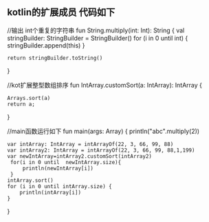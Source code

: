 
## kotlin的扩展成员 代码如下

//输出 int个重复的字符串
fun String.multiply(int: Int): String {
    val stringBuilder: StringBuilder = StringBuilder()
    for (i in 0 until int) {
        stringBuilder.append(this)
    }

    return stringBuilder.toString()
}

//kot扩展整型数组排序
fun IntArray.customSort(a: IntArray): IntArray {

    Arrays.sort(a)
    return a;
}


//main函数运行如下
fun main(args: Array<String>) {
    println("abc".multiply(2))

    var intArray: IntArray = intArrayOf(22, 3, 66, 99, 88)
    var intArray2: IntArray = intArrayOf(22, 3, 66, 99, 88,1,199)
    var newIntArray=intArray2.customSort(intArray2)
     for(i in 0 until  newIntArray.size){
         println(newIntArray[i])
     }
    intArray.sort()
    for (i in 0 until intArray.size) {
        println(intArray[i])
    }
}